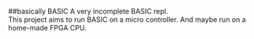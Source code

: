 ##basically BASIC
A very incomplete BASIC repl.<br/>
This project aims to run BASIC on a micro controller. And maybe run on a home-made FPGA CPU.<br/>